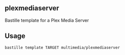 ## plexmediaserver
Bastille template for a Plex Media Server

## Usage
```shell
bastille template TARGET multimedia/plexmediaserver
```

